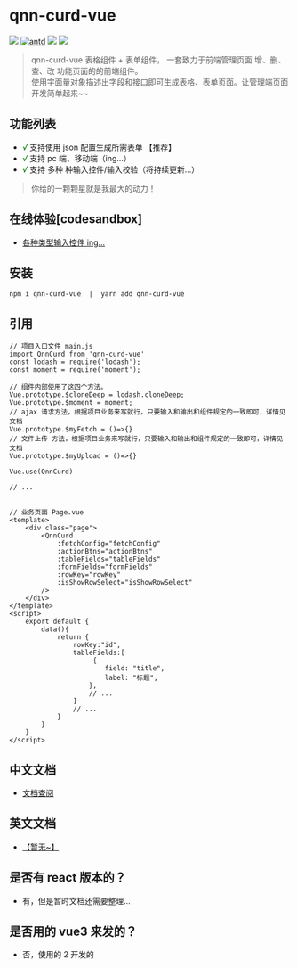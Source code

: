 # qnn-curd-vue

[![](https://img.shields.io/badge/vue->%3D2.6.12-brightgreen)](https://vuejs.org/)
[![antd](https://img.shields.io/badge/element--ui->%3D2.15.1-brightgreen)](https://element.eleme.io/)
[![](https://img.shields.io/badge/issues-brightgreen)](https://github.com/wangzongming/qnn-curd-vue/issues)
[![](https://img.shields.io/badge/npm-brightgreen)](https://www.npmjs.com/package/qnn-curd-vue)


> qnn-curd-vue 表格组件 + 表单组件， 一套致力于前端管理页面 增、删、查、改 功能页面的的前端组件。<br />
> 使用字面量对象描述出字段和接口即可生成表格、表单页面。让管理端页面开发简单起来~~


## 功能列表

-   <i style="color:green">√</i> 支持使用 json 配置生成所需表单 【推荐】 
-   <i style="color:green">√</i> 支持 pc 端、移动端（ing...） 
-   <i style="color:green">√</i> 支持 多种 种输入控件/输入校验（将持续更新...）     

> 你给的一颗颗星就是我最大的动力！


## 在线体验[codesandbox]

-   <p><a href="https://codesandbox.io/s/xxx">各种类型输入控件 ing...</a>


## 安装

    npm i qnn-curd-vue  |  yarn add qnn-curd-vue

    
## 引用

    // 项目入口文件 main.js
    import QnnCurd from 'qnn-curd-vue'
    const lodash = require('lodash');
    const moment = require('moment');

    // 组件内部使用了这四个方法。
    Vue.prototype.$cloneDeep = lodash.cloneDeep;
    Vue.prototype.$moment = moment; 
    // ajax 请求方法，根据项目业务来写就行，只要输入和输出和组件规定的一致即可，详情见文档
    Vue.prototype.$myFetch = ()=>{} 
    // 文件上传 方法，根据项目业务来写就行，只要输入和输出和组件规定的一致即可，详情见文档
    Vue.prototype.$myUpload = ()=>{}

    Vue.use(QnnCurd) 

    // ...

    
    // 业务页面 Page.vue 
    <template>
        <div class="page">
            <QnnCurd 
                :fetchConfig="fetchConfig" 
                :actionBtns="actionBtns" 
                :tableFields="tableFields" 
                :formFields="formFields"
                :rowKey="rowKey"
                :isShowRowSelect="isShowRowSelect"
            />
        </div>
    </template>
    <script>
        export default {
            data(){
                return {
                    rowKey:"id",
                    tableFields:[
                         {
                            field: "title",
                            label: "标题", 
                        },
                        // ...
                    ]
                    // ...
                }
            }
        }
    </script>


## 中文文档
-   <p><a href="https://www.yuque.com/apih5/yuf3i0/tgedh9">文档查阅</a>

## 英文文档
-   <p><a href="">【暂无~】</a>


## 是否有 react 版本的？
-  有，但是暂时文档还需要整理...

## 是否用的 vue3 来发的？
-  否，使用的 2 开发的
